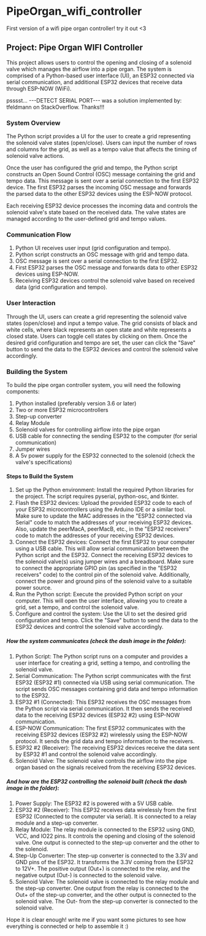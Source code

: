 # PipeOrgan_wifi_controller

First version of a wifi pipe organ controller! try it out &lt;3

## Project: Pipe Organ WIFI Controller

This project allows users to control the opening and closing of a solenoid valve which manages the airflow into a pipe organ. The system is comprised of a Python-based user interface (UI), an ESP32 connected via serial communication, and additional ESP32 devices that receive data through ESP-NOW (WiFi).

psssst...  ---DETECT SERIAL PORT--- was a solution implemented by: tfeldmann on StackOverflow. Thanks!!!

### System Overview

The Python script provides a UI for the user to create a grid representing the solenoid valve states (open/close). Users can input the number of rows and columns for the grid, as well as a tempo value that affects the timing of solenoid valve actions.

Once the user has configured the grid and tempo, the Python script constructs an Open Sound Control (OSC) message containing the grid and tempo data. This message is sent over a serial connection to the first ESP32 device. The first ESP32 parses the incoming OSC message and forwards the parsed data to the other ESP32 devices using the ESP-NOW protocol.

Each receiving ESP32 device processes the incoming data and controls the solenoid valve's state based on the received data. The valve states are managed according to the user-defined grid and tempo values.

### Communication Flow

1. Python UI receives user input (grid configuration and tempo).
2. Python script constructs an OSC message with grid and tempo data.
3. OSC message is sent over a serial connection to the first ESP32.
4. First ESP32 parses the OSC message and forwards data to other ESP32 devices using ESP-NOW.
5. Receiving ESP32 devices control the solenoid valve based on received data (grid configuration and tempo).

### User Interaction

Through the UI, users can create a grid representing the solenoid valve states (open/close) and input a tempo value. The grid consists of black and white cells, where black represents an open state and white represents a closed state. Users can toggle cell states by clicking on them. Once the desired grid configuration and tempo are set, the user can click the "Save" button to send the data to the ESP32 devices and control the solenoid valve accordingly.

### Building the System

To build the pipe organ controller system, you will need the following components:

1. Python installed (preferably version 3.6 or later)
2. Two or more ESP32 microcontrollers
3. Step-up converter
4. Relay Module
5. Solenoid valves for controlling airflow into the pipe organ
6. USB cable for connecting the sending ESP32 to the computer (for serial communication)
7. Jumper wires
8. A 5v power supply for the ESP32 connected to the solenoid (check the valve's specifications)

#### Steps to Build the System

1. Set up the Python environment: Install the required Python libraries for the project. The script requires pyserial, python-osc, and tkinter.
2. Flash the ESP32 devices: Upload the provided ESP32 code to each of your ESP32 microcontrollers using the Arduino IDE or a similar tool. Make sure to update the MAC addresses in the "ESP32 connected via Serial" code to match the addresses of your receiving ESP32 devices. Also, update the peerMacA, peerMacB, etc., in the "ESP32 receivers" code to match the addresses of your receiving ESP32 devices.
3. Connect the ESP32 devices: Connect the first ESP32 to your computer using a USB cable. This will allow serial communication between the Python script and the ESP32. Connect the receiving ESP32 devices to the solenoid valve(s) using jumper wires and a breadboard. Make sure to connect the appropriate GPIO pin (as specified in the "ESP32 receivers" code) to the control pin of the solenoid valve. Additionally, connect the power and ground pins of the solenoid valve to a suitable power source.
4. Run the Python script: Execute the provided Python script on your computer. This will open the user interface, allowing you to create a grid, set a tempo, and control the solenoid valve.
5. Configure and control the system: Use the UI to set the desired grid configuration and tempo. Click the "Save" button to send the data to the ESP32 devices and control the solenoid valve accordingly.

##### How the system communicates (check the dash image in the folder):

1. Python Script: The Python script runs on a computer and provides a user interface for creating a grid, setting a tempo, and controlling the solenoid valve.
2. Serial Communication: The Python script communicates with the first ESP32 (ESP32 #1) connected via USB using serial communication. The script sends OSC messages containing grid data and tempo information to the ESP32.
3. ESP32 #1 (Connected): This ESP32 receives the OSC messages from the Python script via serial communication. It then sends the received data to the receiving ESP32 devices (ESP32 #2) using ESP-NOW communication.
4. ESP-NOW Communication: The first ESP32 communicates with the receiving ESP32 devices (ESP32 #2) wirelessly using the ESP-NOW protocol. It sends the grid data and tempo information to the receivers.
5. ESP32 #2 (Receiver): The receiving ESP32 devices receive the data sent by ESP32 #1 and control the solenoid valve accordingly.
6. Solenoid Valve: The solenoid valve controls the airflow into the pipe organ based on the signals received from the receiving ESP32 devices.

##### And how are the ESP32 controlling the solenoid built (check the dash image in the folder):

1. Power Supply: The ESP32 #2 is powered with a 5V USB cable.
2. ESP32 #2 (Receiver): This ESP32 receives data wirelessly from the first ESP32 (Connected to the computer via serial). It is connected to a relay module and a step-up converter.
3. Relay Module: The relay module is connected to the ESP32 using GND, VCC, and IO22 pins. It controls the opening and closing of the solenoid valve. One output is connected to the step-up converter and the other to the solenoid.
4. Step-Up Converter: The step-up converter is connected to the 3.3V and GND pins of the ESP32. It transforms the 3.3V coming from the ESP32 to 12V+. The positive output (Out+) is connected to the relay, and the negative output (Out-) is connected to the solenoid valve.
5. Solenoid Valve: The solenoid valve is connected to the relay module and the step-up converter. One output from the relay is connected to the Out+ of the step-up converter, and the other output is connected to the solenoid valve. The Out- from the step-up converter is connected to the solenoid valve.


Hope it is clear enough! write me if you want some pictures to see how everything is connected or help to assemble it :)

